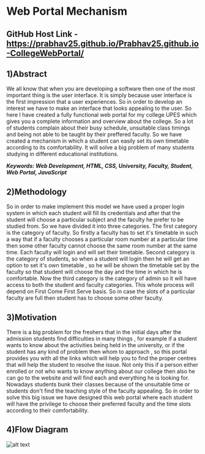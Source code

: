 # Web Portal Mechanism

## GitHub Host Link - https://prabhav25.github.io/Prabhav25.github.io-CollegeWebPortal/

## 1)Abstract

We all know that when you are developing a software then one of the most important thing is the user interface. It is simply because user interface is the first impression that a user experiences. So in order to develop an interest we have to make an interface that looks appealing to the user. So here I have created a fully functional web portal for my college UPES which gives you a complete information and overview about the college. So a lot of students complain about their busy schedule, unsuitable class timings and being not able to be taught by their preffered faculty. So we have created a mechanism in which a student can easily set its own timetable according to its comfortability. It will solve a big problem of many students studying in different educational institutions.

<b><i>Keywords: Web Development, HTML, CSS, University, Faculty, Student, Web Portal, JavaScript</i></b>

## 2)Methodology

So in order to make implement this model we have used a proper login system in which each student will fill its credentials and after that the student will choose a particular subject and the faculty he prefer to be studied from. So we have divided it into three categories. The first category is the category of faculty. So firstly a faculty has to set it's timetable in such a way that if a faculty chooses a particular room number at a particular time then some other faculty cannot choose the same room number at the same time. Each faculty will login and will set their timetable. Second category is the category of students, so when a student will login then he will get an option to set it's own timetable , so he will be shown the timetable set by the faculty so that student will choose the day and the time in which he is comfortable. Now the third category is the category of admin so it will have access to both the student and faculty categories. This whole process will depend on First Come First Serve basis. So in case the slots of a particular faculty are full then student has to choose some other faculty.

## 3)Motivation

There is a big problem for the freshers that in the initial days after the admission students find difficulties in many things , for example if a student wants to know about the activities being held in the university, or if the student has any kind of problem then whom to approach , so this portal provides you with all the links which will help you to find the proper centres that will help the student to resolve the issue. Not only this if a person either enrolled or not who wants to know anything about our college then also he can go to the website and will find each and everything he is looking for. Nowadays students bunk their classes because of the unsuitable time or students don't find the teaching style of the faculty appealing. So in order to solve this big issue we have designed this web portal where each student will have the privilege to choose their preferred faculty and the time slots according to their comfortability. 

## 4)Flow Diagram

![alt text](https://github.com/Prabhav25/Prabhav25.github.io-CollegeWebPortal/blob/main/Workflow%20dfd.png)















































































